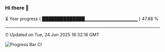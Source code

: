 ### Hi there 👋

⏳ Year progress { ██████████████▁▁▁▁▁▁▁▁▁▁▁▁▁▁▁▁ } 47.88 %

---

⏰ Updated on Tue, 24 Jun 2025 18:32:16 GMT

![Progress Bar CI](https://github.com/liununu/liununu/workflows/Progress%20Bar%20CI/badge.svg)
